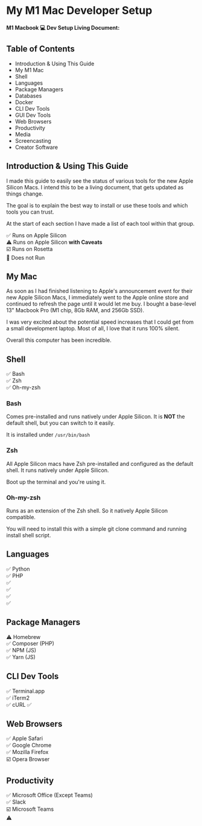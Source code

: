 # My M1 Mac Developer Setup

**M1 Macbook 💻 Dev Setup Living Document:** 

## Table of Contents

- Introduction & Using This Guide
- My M1 Mac
- Shell
- Languages
- Package Managers
- Databases
- Docker
- CLI Dev Tools
- GUI Dev Tools
- Web Browsers
- Productivity
- Media
- Screencasting
- Creator Software

## Introduction & Using This Guide

I made this guide to easily see the status of various tools for the new Apple Silicon Macs. I intend this to be a living document, that gets updated as things change.

The goal is to explain the best way to install or use these tools and which tools you can trust.

At the start of each section I have made a list of each tool within that group. 

✅ Runs on Apple Silicon  
⚠️ Runs on Apple Silicon __with Caveats__  
☑️ Runs on Rosetta  
🚫 Does not Run  

## My Mac

As soon as I had finished listening to Apple's announcement event for their new Apple Silicon Macs, I immediately went to the Apple online store and continued to refresh the page until it would let me buy. I bought a base-level 13" Macbook Pro (M1 chip, 8Gb RAM, and 256Gb SSD).

I was very excited about the potential speed increases that I could get from a small development laptop. Most of all, I love that it runs 100% silent.

Overall this computer has been incredible.

## Shell

✅ Bash  
✅ Zsh  
✅ Oh-my-zsh

### Bash

Comes pre-installed and runs natively under Apple Silicon. It is **NOT** the default shell, but you can switch to it easily. 

It is installed under `/usr/bin/bash`

### Zsh

All Apple Silicon macs have Zsh pre-installed and configured as the default shell. It runs natively under Apple Silicon.

Boot up the terminal and you're using it.

### Oh-my-zsh

Runs as an extension of the Zsh shell. So it natively Apple Silicon compatible.

You will need to install this with a simple git clone command and running install shell script.

## Languages

✅ Python  
✅ PHP  
✅   
✅  
✅  
✅  

## Package Managers

⚠️ Homebrew  
✅ Composer (PHP)  
✅ NPM (JS)  
✅ Yarn (JS)  

## CLI Dev Tools

✅ Terminal.app  
✅ iTerm2  
✅ cURL
✅ 

## Web Browsers

✅ Apple Safari  
✅ Google Chrome  
✅ Mozilla Firefox  
☑️ Opera Browser

## Productivity

✅ Microsoft Office (Except Teams)  
✅ Slack  
☑️ Microsoft Teams  
⚠ 